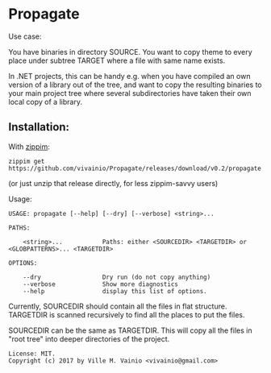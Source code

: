 # Propagate

Use case:

You have binaries in directory SOURCE. You want to copy theme to every place under subtree TARGET where a file with same name exists.

In .NET projects, this can be handy e.g. when you have compiled an own version of a library out of the tree, and want to copy the resulting binaries to your main project tree where several subdirectories have taken their own local copy of a library.

## Installation:

With [zippim](https://github.com/vivainio/zippim):
```
zippim get https://github.com/vivainio/Propagate/releases/download/v0.2/propagate.zip
```

(or just unzip that release directly, for less zippim-savvy users)



Usage:

```
USAGE: propagate [--help] [--dry] [--verbose] <string>...

PATHS:

    <string>...           Paths: either <SOURCEDIR> <TARGETDIR> or <GLOBPATTERNS>... <TARGETDIR>

OPTIONS:

    --dry                 Dry run (do not copy anything)
    --verbose             Show more diagnostics
    --help                display this list of options.
```

Currently, SOURCEDIR should contain all the files in flat structure. TARGETDIR is scanned recursively to find all the places to put the files.

SOURCEDIR can be the same as TARGETDIR. This will copy all the files in "root tree" into deeper directories of the project.

```
License: MIT.
Copyright (c) 2017 by Ville M. Vainio <vivainio@gmail.com>
```